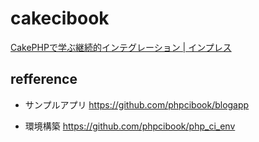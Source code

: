 # cakecibook

[CakePHPで学ぶ継続的インテグレーション | インプレス](http://book.impress.co.jp/books/1114101035)

## refference

- サンプルアプリ
https://github.com/phpcibook/blogapp
 
- 環境構築
https://github.com/phpcibook/php_ci_env
